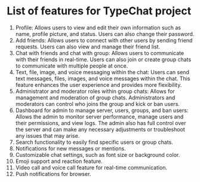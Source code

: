 # List of features for TypeChat project

1. Profile: Allows users to view and edit their own information such as name, profile picture, and status. Users can also change their password.
2. Add friends: Allows users to connect with other users by sending friend requests. Users can also view and manage their friend list.
3. Chat with friends and chat with group: Allows users to communicate with their friends in real-time. Users can also join or create group chats to communicate with multiple people at once.
4. Text, file, image, and voice messaging within the chat: Users can send text messages, files, images, and voice messages within the chat. This feature enhances the user experience and provides more flexibility.
5. Administrator and moderator roles within group chats: Allows for management and moderation of group chats. Administrators and moderators can control who joins the group and kick or ban users.
6. Dashboard for admin to manage server, users, groups, and ban users: Allows the admin to monitor server performance, manage users and their permissions, and view logs. The admin also has full control over the server and can make any necessary adjustments or troubleshoot any issues that may arise.
7. Search functionality to easily find specific users or group chats.
8. Notifications for new messages or mentions.
9. Customizable chat settings, such as font size or background color.
10. Emoji support and reaction feature.
11. Video call and voice call feature for real-time communication.
12. Push notifications for browser.
